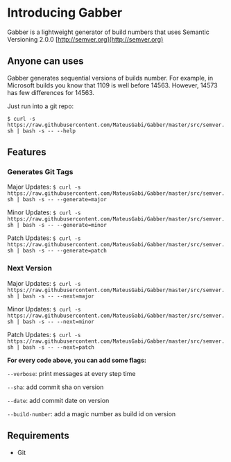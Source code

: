 # Introducing Gabber

Gabber is a lightweight generator of build numbers that uses Semantic Versioning 2.0.0 [http://semver.org](http://semver.org)

## Anyone can uses

Gabber generates sequential versions of builds number. For example, in Microsoft builds you know that 1109 is well before 14563. However, 14573 has few differences for 14563.

Just run into a git repo:

`$ curl -s https://raw.githubusercontent.com/MateusGabi/Gabber/master/src/semver.sh | bash -s -- --help`

## Features

### Generates Git Tags

Major Updates: `$ curl -s https://raw.githubusercontent.com/MateusGabi/Gabber/master/src/semver.sh | bash -s -- --generate=major`

Minor Updates: `$ curl -s https://raw.githubusercontent.com/MateusGabi/Gabber/master/src/semver.sh | bash -s -- --generate=minor`

Patch Updates: `$ curl -s https://raw.githubusercontent.com/MateusGabi/Gabber/master/src/semver.sh | bash -s -- --generate=patch`

### Next Version

Major Updates: `$ curl -s https://raw.githubusercontent.com/MateusGabi/Gabber/master/src/semver.sh | bash -s -- --next=major`

Minor Updates: `$ curl -s https://raw.githubusercontent.com/MateusGabi/Gabber/master/src/semver.sh | bash -s -- --next=minor`

Patch Updates: `$ curl -s https://raw.githubusercontent.com/MateusGabi/Gabber/master/src/semver.sh | bash -s -- --next=patch`

**For every code above, you can add some flags:**

`--verbose`: print messages at every step time

`--sha`: add commit sha on version

`--date`: add commit date on version

`--build-number`: add a magic number as build id on version

## Requirements 

- Git
